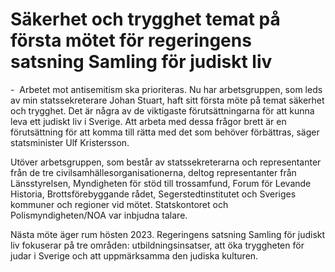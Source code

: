 # Säkerhet och trygghet temat på första mötet för regeringens satsning Samling för judiskt liv

-  Arbetet mot antisemitism ska prioriteras. Nu har arbetsgruppen, som leds av min statssekreterare Johan Stuart, haft sitt första möte på temat säkerhet och trygghet. Det är några av de viktigaste förutsättningarna för att kunna leva ett judiskt liv i Sverige. Att arbeta med dessa frågor brett är en förutsättning för att komma till rätta med det som behöver förbättras, säger statsminister Ulf Kristersson.

Utöver arbetsgruppen, som består av statssekreterarna och representanter från de tre civilsamhällesorganisationerna, deltog representanter från Länsstyrelsen, Myndigheten för stöd till trossamfund, Forum för Levande Historia, Brottsförebyggande rådet, Segerstedtinstitutet och Sveriges kommuner och regioner vid mötet. Statskontoret och Polismyndigheten/NOA var inbjudna talare.

Nästa möte äger rum hösten 2023. Regeringens satsning Samling för judiskt liv fokuserar på tre områden: utbildningsinsatser, att öka tryggheten för judar i Sverige och att uppmärksamma den judiska kulturen.

